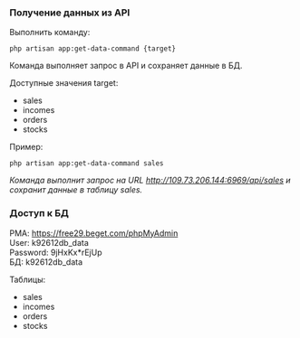 ### Получение данных из API

Выполнить команду:

```php artisan app:get-data-command {target}```

Команда выполняет запрос в API и сохраняет данные в БД.

Доступные значения target:

* sales
* incomes
* orders
* stocks

Пример: 

```php artisan app:get-data-command sales``` 

*Команда выполнит запрос на URL http://109.73.206.144:6969/api/sales и сохранит данные в таблицу sales.*

### Доступ к БД

PMA: https://free29.beget.com/phpMyAdmin \
User: k92612db_data \
Password: 9jHxKx*rEjUp \
БД: k92612db_data

Таблицы:

* sales
* incomes
* orders
* stocks
